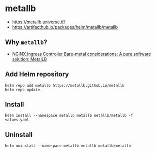 # metallb
 - https://metallb.universe.tf/
 - https://artifacthub.io/packages/helm/metallb/metallb


## Why `metallb`?
- [NGINX Ingress Controller Bare-metal considerations: A pure software solution: MetalLB](https://kubernetes.github.io/ingress-nginx/deploy/baremetal/)

## Add Helm repository
```shell
helm repo add metallb https://metallb.github.io/metallb
helm repo update
```

## Install
```shell
helm install --namespace metallb metallb metallb/metallb -f values.yaml
```

## Uninstall
```shell
helm uninstall --namespace metallb metallb metallb/metallb
```
